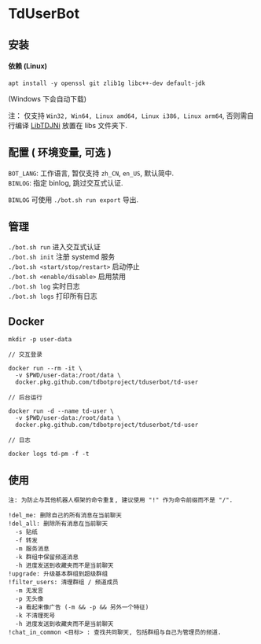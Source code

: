 # TdUserBot

## 安装

#### 依赖 (Linux)

```shell script
apt install -y openssl git zlib1g libc++-dev default-jdk
```

(Windows 下会自动下载)

注： 仅支持 `Win32, Win64, Linux amd64, Linux i386, Linux arm64`, 否则需自行编译 [LibTDJNi](https://github.com/TdBotProject/LibTDJni) 放置在 libs 文件夹下.

## 配置 ( 环境变量, 可选 )

`BOT_LANG`: 工作语言, 暂仅支持 `zh_CN`, `en_US`, 默认简中.  
`BINLOG`: 指定 binlog, 跳过交互式认证.

`BINLOG` 可使用 `./bot.sh run export` 导出.

## 管理

`./bot.sh run` 进入交互式认证  
`./bot.sh init` 注册 systemd 服务  
`./bot.sh <start/stop/restart>` 启动停止  
`./bot.sh <enable/disable>` 启用禁用  
`./bot.sh log` 实时日志  
`./bot.sh logs` 打印所有日志

## Docker

```
mkdir -p user-data

// 交互登录

docker run --rm -it \
  -v $PWD/user-data:/root/data \
  docker.pkg.github.com/tdbotproject/tduserbot/td-user

// 后台运行

docker run -d --name td-user \
  -v $PWD/user-data:/root/data \
  docker.pkg.github.com/tdbotproject/tduserbot/td-user

// 日志

docker logs td-pm -f -t
```

## 使用

`注: 为防止与其他机器人框架的命令重复, 建议使用 "!" 作为命令前缀而不是 "/".`

```
!del_me: 删除自己的所有消息在当前聊天
!del_all: 删除所有消息在当前聊天
  -s 贴纸
  -f 转发
  -m 服务消息
  -k 群组中保留频道消息
  -h 进度发送到收藏夹而不是当前聊天
!upgrade: 升级基本群组到超级群组
!filter_users: 清理群组 / 频道成员
  -m 无发言
  -p 无头像
  -a 看起来像广告 (-m && -p && 另外一个特征)
  -k 不清理死号
  -h 进度发送到收藏夹而不是当前聊天
!chat_in_common <目标> : 查找共同聊天, 包括群组与自己为管理员的频道.
```